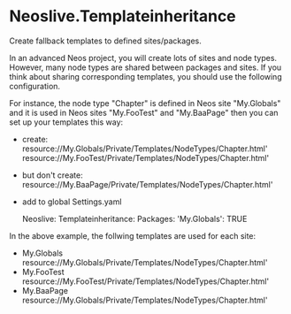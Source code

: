 # Neoslive.Templateinheritance

Create fallback templates to defined sites/packages.

 In an advanced Neos project, you will create lots of sites and node types. However, many node types are shared between packages and sites. If you think about sharing corresponding templates, you should use the following configuration.
 
 For instance, the node type "Chapter" is defined in Neos site "My.Globals" and it is used in Neos sites "My.FooTest" and  "My.BaaPage" then you can set up your templates this way:

 * create:
    resource://My.Globals/Private/Templates/NodeTypes/Chapter.html'
    resource://My.FooTest/Private/Templates/NodeTypes/Chapter.html'

 * but don't create:
    resource://My.BaaPage/Private/Templates/NodeTypes/Chapter.html'


 * add to global Settings.yaml

    Neoslive:
      Templateinheritance:
        Packages:
          'My.Globals': TRUE

In the above example, the follwing templates are used for each site:

 * My.Globals
    resource://My.Globals/Private/Templates/NodeTypes/Chapter.html'
 * My.FooTest
    resource://My.FooTest/Private/Templates/NodeTypes/Chapter.html'
 * My.BaaPage
    resource://My.Globals/Private/Templates/NodeTypes/Chapter.html'


